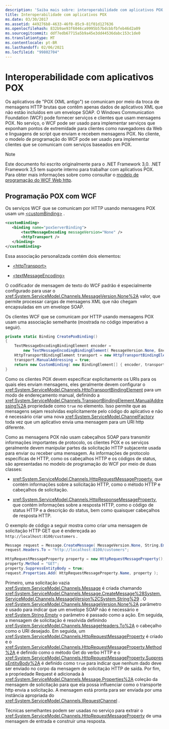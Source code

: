 ```yaml
---
description: 'Saiba mais sobre: interoperabilidade com aplicativos POX'
title: Interoperabilidade com aplicativos POX
ms.date: 03/30/2017
ms.assetid: 449276b8-4633-46f0-85c9-81f01d127636
ms.openlocfilehash: 832b9ae93f6046ca9995b57bdcbbfbfeb46d2a09
ms.sourcegitcommit: ddf7edb67715a5b9a45e3dd44536dabc153c1de0
ms.translationtype: MT
ms.contentlocale: pt-BR
ms.lasthandoff: 02/06/2021
ms.locfileid: "99802704"
---
```

# <a name="interoperability-with-pox-applications"></a>Interoperabilidade com aplicativos POX

Os aplicativos de "POX (XML antigo") se comunicam por meio da troca de mensagens HTTP brutas que contêm apenas dados de aplicativos XML que não estão incluídos em um envelope SOAP. O Windows Communication Foundation (WCF) pode fornecer serviços e clientes que usam mensagens POX. No serviço, o WCF pode ser usado para implementar serviços que exponham pontos de extremidade para clientes como navegadores da Web e linguagens de script que enviam e recebem mensagens POX. No cliente, o modelo de programação do WCF pode ser usado para implementar clientes que se comunicam com serviços baseados em POX.  
  
> [!NOTE]
> Este documento foi escrito originalmente para o .NET Framework 3,0.  .NET Framework 3,5 tem suporte interno para trabalhar com aplicativos POX. Para obter mais informações sobre como consultar o [modelo de programação do WCF Web http](wcf-web-http-programming-model.md).
  
## <a name="pox-programming-with-wcf"></a>Programação POX com WCF

Os serviços WCF que se comunicam por HTTP usando mensagens POX usam um [\<customBinding>](../../configure-apps/file-schema/wcf/custombinding.md) .

```xml
<customBinding>
   <binding name="poxServerBinding">
       <textMessageEncoding messageVersion="None" />
       <httpTransport />
   </binding>
</customBinding>
```

Essa associação personalizada contém dois elementos:

- [\<httpTransport>](../../configure-apps/file-schema/wcf/httptransport.md)

- [\<textMessageEncoding>](../../configure-apps/file-schema/wcf/textmessageencoding.md)

O codificador de mensagem de texto do WCF padrão é especialmente configurado para usar o <xref:System.ServiceModel.Channels.MessageVersion.None%2A> valor, que permite processar cargas de mensagens XML que não chegam encapsuladas em um envelope SOAP.

Os clientes WCF que se comunicam por HTTP usando mensagens POX usam uma associação semelhante (mostrada no código imperativo a seguir).

```csharp
private static Binding CreatePoxBinding()
{
    TextMessageEncodingBindingElement encoder =
        new TextMessageEncodingBindingElement( MessageVersion.None, Encoding.UTF8 );
    HttpTransportBindingElement transport = new HttpTransportBindingElement();
    transport.ManualAddressing = true;
    return new CustomBinding( new BindingElement[] { encoder, transport } );
}
```

Como os clientes POX devem especificar explicitamente os URIs para os quais eles enviam mensagens, eles geralmente devem configurar o <xref:System.ServiceModel.Channels.HttpTransportBindingElement> para um modo de endereçamento manual, definindo a <xref:System.ServiceModel.Channels.TransportBindingElement.ManualAddressing%2A> propriedade como `true` no elemento. Isso permite que as mensagens sejam resolvidas explicitamente pelo código do aplicativo e não é necessário criar uma nova <xref:System.ServiceModel.ChannelFactory> toda vez que um aplicativo envia uma mensagem para um URI http diferente.

Como as mensagens POX não usam cabeçalhos SOAP para transmitir informações importantes de protocolo, os clientes POX e os serviços geralmente devem manipular partes da solicitação HTTP subjacente usada para enviar ou receber uma mensagem. As informações de protocolo específicas de HTTP, como os cabeçalhos HTTP e os códigos de status, são apresentadas no modelo de programação do WCF por meio de duas classes:

- <xref:System.ServiceModel.Channels.HttpRequestMessageProperty>, que contém informações sobre a solicitação HTTP, como o método HTTP e cabeçalhos de solicitação.

- <xref:System.ServiceModel.Channels.HttpResponseMessageProperty>, que contém informações sobre a resposta HTTP, como o código de status HTTP e a descrição do status, bem como quaisquer cabeçalhos de resposta HTTP.
  
O exemplo de código a seguir mostra como criar uma mensagem de solicitação HTTP GET que é endereçada ao `http://localhost:8100/customers` .

```csharp
Message request = Message.CreateMessage( MessageVersion.None, String.Empty );
request.Headers.To = "http://localhost:8100/customers";

HttpRequestMessageProperty property = new HttpRequestMessageProperty();
property.Method = "GET";
property.SuppressEntityBody = true;
request.Properties.Add( HttpRequestMessageProperty.Name, property );
```

Primeiro, uma solicitação vazia <xref:System.ServiceModel.Channels.Message> é criada chamando <xref:System.ServiceModel.Channels.Message.CreateMessage%28System.ServiceModel.Channels.MessageVersion%2CSystem.String%29> . O <xref:System.ServiceModel.Channels.MessageVersion.None%2A> parâmetro é usado para indicar que um envelope SOAP não é necessário e <xref:System.String.Empty> o parâmetro é passado como a ação. Em seguida, a mensagem de solicitação é resolvida definindo <xref:System.ServiceModel.Channels.MessageHeaders.To%2A> o cabeçalho como o URI desejado. Em seguida, um <xref:System.ServiceModel.Channels.HttpRequestMessageProperty> é criado e o <xref:System.ServiceModel.Channels.HttpRequestMessageProperty.Method%2A> é definido como o método Get do verbo HTTP e o <xref:System.ServiceModel.Channels.HttpRequestMessageProperty.SuppressEntityBody%2A> é definido como `true` para indicar que nenhum dado deve ser enviado no corpo da mensagem de solicitação HTTP de saída. Por fim, a propriedade Request é adicionada à <xref:System.ServiceModel.Channels.Message.Properties%2A> coleção da mensagem de solicitação para que ela possa influenciar como o transporte http envia a solicitação. A mensagem está pronta para ser enviada por uma instância apropriada do <xref:System.ServiceModel.Channels.IRequestChannel> .

Técnicas semelhantes podem ser usadas no serviço para extrair o <xref:System.ServiceModel.Channels.HttpRequestMessageProperty> de uma mensagem de entrada e construir uma resposta.
